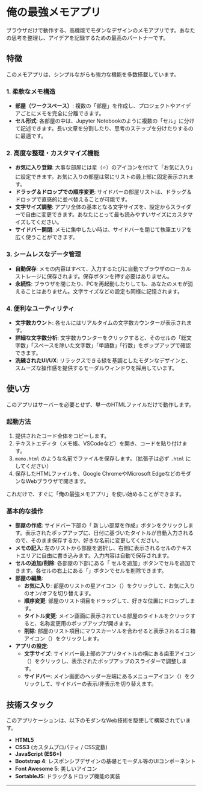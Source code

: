 # 俺の最強メモアプリ

ブラウザだけで動作する、高機能でモダンなデザインのメモアプリです。あなたの思考を整理し、アイデアを記録するための最高のパートナーです。

## 特徴

このメモアプリは、シンプルながらも強力な機能を多数搭載しています。

### 1. 柔軟なメモ構造
-   **部屋（ワークスペース）**: 複数の「部屋」を作成し、プロジェクトやアイデアごとにメモを完全に分離できます。
-   **セル形式**: 各部屋の中は、Jupyter Notebookのように複数の「セル」に分けて記述できます。長い文章を分割したり、思考のステップを分けたりするのに最適です。

### 2. 高度な整理・カスタマイズ機能
-   **お気に入り登録**: 大事な部屋には星（⭐）のアイコンを付けて「お気に入り」に設定できます。お気に入りの部屋は常にリストの最上部に固定表示されます。
-   **ドラッグ＆ドロップでの順序変更**: サイドバーの部屋リストは、ドラッグ＆ドロップで直感的に並べ替えることが可能です。
-   **文字サイズ調整**: アプリ全体の基本となる文字サイズを、設定からスライダーで自由に変更できます。あなたにとって最も読みやすいサイズにカスタマイズしてください。
-   **サイドバー開閉**: メモに集中したい時は、サイドバーを閉じて執筆エリアを広く使うことができます。

### 3. シームレスなデータ管理
-   **自動保存**: メモの内容はすべて、入力するたびに自動でブラウザのローカルストレージに保存されます。保存ボタンを押す必要はありません。
-   **永続性**: ブラウザを閉じたり、PCを再起動したりしても、あなたのメモが消えることはありません。文字サイズなどの設定も同様に記憶されます。

### 4. 便利なユーティリティ
-   **文字数カウント**: 各セルにはリアルタイムの文字数カウンターが表示されます。
-   **詳細な文字数分析**: 文字数カウンターをクリックすると、そのセルの「総文字数」「スペースを除いた文字数」「単語数」「行数」をポップアップで確認できます。
-   **洗練されたUI/UX**: リラックスできる緑を基調としたモダンなデザインと、スムーズな操作感を提供するモーダルウィンドウを採用しています。

## 使い方

このアプリはサーバーを必要とせず、単一のHTMLファイルだけで動作します。

### 起動方法
1.  提供されたコード全体をコピーします。
2.  テキストエディタ（メモ帳、VSCodeなど）を開き、コードを貼り付けます。
3.  `memo.html` のような名前でファイルを保存します。（拡張子は必ず `.html` にしてください）
4.  保存したHTMLファイルを、Google ChromeやMicrosoft EdgeなどのモダンなWebブラウザで開きます。

これだけで、すぐに「俺の最強メモアプリ」を使い始めることができます。

### 基本的な操作
-   **部屋の作成**: サイドバー下部の「<i class="fas fa-plus"></i> 新しい部屋を作成」ボタンをクリックします。表示されたポップアップに、日付に基づいたタイトルが自動入力されるので、そのまま保存するか、好きな名前に変更してください。
-   **メモの記入**: 左のリストから部屋を選択し、右側に表示されるセルのテキストエリアに自由に書き込みます。入力内容は自動で保存されます。
-   **セルの追加/削除**: 各部屋の下部にある「<i class="fas fa-plus-circle"></i> セルを追加」ボタンでセルを追加できます。各セルの右上にある「<i class="fas fa-times"></i>」ボタンでセルを削除できます。
-   **部屋の編集**:
    -   **お気に入り**: 部屋のリストの星アイコン（<i class="far fa-star"></i>）をクリックして、お気に入りのオン/オフを切り替えます。
    -   **順序変更**: 部屋のリスト項目をドラッグして、好きな位置にドロップします。
    -   **タイトル変更**: メイン画面に表示されている部屋のタイトルをクリックすると、名称変更用のポップアップが開きます。
    -   **削除**: 部屋のリスト項目にマウスカーソルを合わせると表示されるゴミ箱アイコン（<i class="fas fa-trash-alt"></i>）をクリックします。
-   **アプリの設定**:
    -   **文字サイズ**: サイドバー最上部のアプリタイトルの横にある歯車アイコン（<i class="fas fa-cog"></i>）をクリックし、表示されたポップアップのスライダーで調整します。
    -   **サイドバー**: メイン画面のヘッダー左端にあるメニューアイコン（<i class="fas fa-bars"></i>）をクリックして、サイドバーの表示/非表示を切り替えます。

## 技術スタック

このアプリケーションは、以下のモダンなWeb技術を駆使して構築されています。
-   **HTML5**
-   **CSS3** (カスタムプロパティ / CSS変数)
-   **JavaScript (ES6+)**
-   **Bootstrap 4**: レスポンシブデザインの基礎とモーダル等のUIコンポーネント
-   **Font Awesome 5**: 美しいアイコン
-   **SortableJS**: ドラッグ＆ドロップ機能の実装

---
